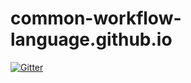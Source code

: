 # common-workflow-language.github.io

[![Gitter](https://badges.gitter.im/Join%20Chat.svg)](https://gitter.im/common-workflow-language/common-workflow-language.github.io?utm_source=badge&utm_medium=badge&utm_campaign=pr-badge&utm_content=badge)